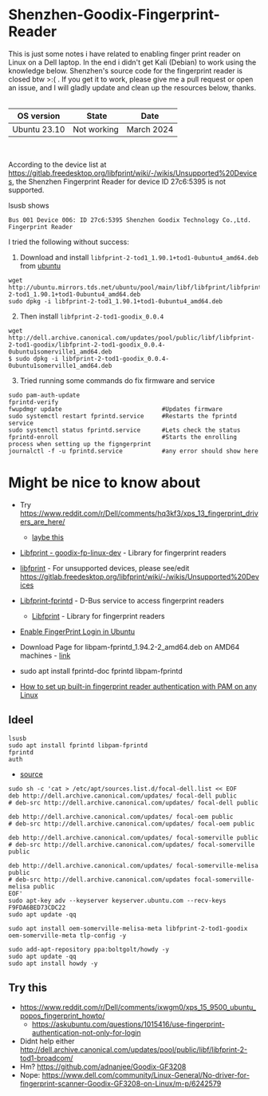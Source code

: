 # Shenzhen-Goodix-Fingerprint-Reader

This is just some notes i have related to enabling finger print reader on Linux on a Dell laptop. In the end i didn't get Kali (Debian) to work using the knowledge below. Shenzhen's source code for the fingerprint reader is closed btw >:( . If you get it to work, please give me a pull request or open an issue, and I will gladly update and clean up the resources below, thanks.<br><br>

| OS version | State| Date|
| - | - | - |
| Ubuntu 23.10|Not working| March 2024|

<br>

According to the device list at https://gitlab.freedesktop.org/libfprint/wiki/-/wikis/Unsupported%20Devices, the Shenzhen Fingerprint Reader for device ID 27c6:5395 is not supported.

lsusb shows
````
Bus 001 Device 006: ID 27c6:5395 Shenzhen Goodix Technology Co.,Ltd. Fingerprint Reader
````

I tried the following without success:
1. Download and install `libfprint-2-tod1_1.90.1+tod1-0ubuntu4_amd64.deb` from [ubuntu](https://packages.ubuntu.com/focal/amd64/libfprint-2-tod1/download)
````
wget http://ubuntu.mirrors.tds.net/ubuntu/pool/main/libf/libfprint/libfprint-2-tod1_1.90.1+tod1-0ubuntu4_amd64.deb
sudo dpkg -i libfprint-2-tod1_1.90.1+tod1-0ubuntu4_amd64.deb 
````
2. Then install `libfprint-2-tod1-goodix_0.0.4`
````
wget http://dell.archive.canonical.com/updates/pool/public/libf/libfprint-2-tod1-goodix/libfprint-2-tod1-goodix_0.0.4-0ubuntu1somerville1_amd64.deb
$ sudo dpkg -i libfprint-2-tod1-goodix_0.0.4-0ubuntu1somerville1_amd64.deb
````

3. Tried running some commands do fix firmware and service
````
sudo pam-auth-update
fprintd-verify
fwupdmgr update                            #Updates firmware
sudo systemctl restart fprintd.service     #Restarts the fprintd service
sudo systemctl status fprintd.service      #Lets check the status
fprintd-enroll                             #Starts the enrolling process when setting up the figngerprint
journalctl -f -u fprintd.service           #any error should show here
````


# Might be nice to know about
- Try https://www.reddit.com/r/Dell/comments/hq3kf3/xps_13_fingerprint_drivers_are_here/
  - [laybe this](https://gist.github.com/d-k-bo/15e53eab53e2845e97746f5f8661b224)
- [Libfprint - goodix-fp-linux-dev](https://github.com/goodix-fp-linux-dev/libfprint) - Library for fingerprint readers
- [libfprint](https://gitlab.freedesktop.org/libfprint/libfprint) - For unsupported devices, please see/edit https://gitlab.freedesktop.org/libfprint/wiki/-/wikis/Unsupported%20Devices
- [Libfprint-fprintd](https://github.com/freedesktop/libfprint-fprintd) - D-Bus service to access fingerprint readers
  - [Libfprint](https://github.com/freedesktop/libfprint) - Library for fingerprint readers

- [Enable FingerPrint Login in Ubuntu](https://www.tec4tric.com/linux/enable-fingerprint-login-in-ubuntu)
- Download Page for libpam-fprintd_1.94.2-2_amd64.deb on AMD64 machines - [link](https://packages.debian.org/bookworm/amd64/libpam-fprintd/download)
- sudo apt install fprintd-doc fprintd libpam-fprintd
- [
How to set up built-in fingerprint reader authentication with PAM on any Linux
](https://codepre.com/how-to-set-up-built-in-fingerprint-reader-authentication-with-pam-on-any-linux.html)


## Ideel
````
lsusb
sudo apt install fprintd libpam-fprintd
fprintd
auth
````



- [source](https://www.dell.com/community/XPS/XPS-13-9300-Does-fingerprint-reader-work-on-linux/m-p/7628310/highlight/true#M63982)
````
sudo sh -c 'cat > /etc/apt/sources.list.d/focal-dell.list << EOF
deb http://dell.archive.canonical.com/updates/ focal-dell public
# deb-src http://dell.archive.canonical.com/updates/ focal-dell public

deb http://dell.archive.canonical.com/updates/ focal-oem public
# deb-src http://dell.archive.canonical.com/updates/ focal-oem public

deb http://dell.archive.canonical.com/updates/ focal-somerville public
# deb-src http://dell.archive.canonical.com/updates/ focal-somerville public

deb http://dell.archive.canonical.com/updates/ focal-somerville-melisa public
# deb-src http://dell.archive.canonical.com/updates focal-somerville-melisa public
EOF'
sudo apt-key adv --keyserver keyserver.ubuntu.com --recv-keys F9FDA6BED73CDC22
sudo apt update -qq

sudo apt install oem-somerville-melisa-meta libfprint-2-tod1-goodix oem-somerville-meta tlp-config -y

sudo add-apt-repository ppa:boltgolt/howdy -y
sudo apt update -qq
sudo apt install howdy -y
````


## Try this
- https://www.reddit.com/r/Dell/comments/ixwgm0/xps_15_9500_ubuntu_popos_fingerprint_howto/
  - https://askubuntu.com/questions/1015416/use-fingerprint-authentication-not-only-for-login
- Didnt help either http://dell.archive.canonical.com/updates/pool/public/libf/libfprint-2-tod1-broadcom/
- Hm? https://github.com/adnanjee/Goodix-GF3208
- Nope: https://www.dell.com/community/Linux-General/No-driver-for-fingerprint-scanner-Goodix-GF3208-on-Linux/m-p/6242579
